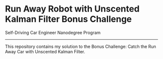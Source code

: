 # Run Away Robot with Unscented Kalman Filter Bonus Challenge
Self-Driving Car Engineer Nanodegree Program

---


This repository contains my solution to the Bonus Challenge: Catch the Run Away Car with Unscented Kalman Filter.
